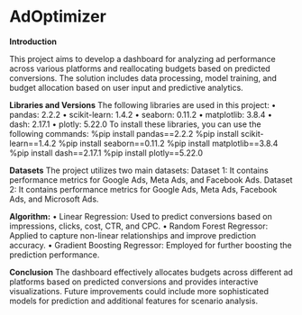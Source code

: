 # AdOptimizer
**Introduction**

This project aims to develop a dashboard for analyzing ad performance across various platforms and reallocating budgets based on predicted conversions. The solution includes data processing, model training, and budget allocation based on user input and predictive analytics.

**Libraries and Versions**
The following libraries are used in this project:
•	pandas: 2.2.2
•	scikit-learn: 1.4.2
•	seaborn: 0.11.2
•	matplotlib: 3.8.4
•	dash: 2.17.1
•	plotly: 5.22.0
To install these libraries, you can use the following commands:
%pip install pandas==2.2.2
%pip install scikit-learn==1.4.2
%pip install seaborn==0.11.2
%pip install matplotlib==3.8.4
%pip install dash==2.17.1
%pip install plotly==5.22.0

**Datasets**
The project utilizes two main datasets:
Dataset 1: It contains performance metrics for Google Ads, Meta Ads, and Facebook Ads. Dataset 2: It contains performance metrics for Google Ads, Meta Ads, Facebook Ads, and Microsoft Ads.

**Algorithm:**
•	Linear Regression: Used to predict conversions based on impressions, clicks, cost, CTR, and CPC.
•	Random Forest Regressor: Applied to capture non-linear relationships and improve prediction accuracy.
•	Gradient Boosting Regressor: Employed for further boosting the prediction performance.

**Conclusion**
The dashboard effectively allocates budgets across different ad platforms based on predicted conversions and provides interactive visualizations. Future improvements could include more sophisticated models for prediction and additional features for scenario analysis.

